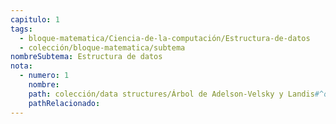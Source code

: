 ```yaml
---
capitulo: 1
tags:
  - bloque-matematica/Ciencia-de-la-computación/Estructura-de-datos
  - colección/bloque-matematica/subtema
nombreSubtema: Estructura de datos
nota:
  - numero: 1
    nombre: 
    path: colección/data structures/Árbol de Adelson-Velsky y Landis#^obs-3-1-1
    pathRelacionado: 
---
```

